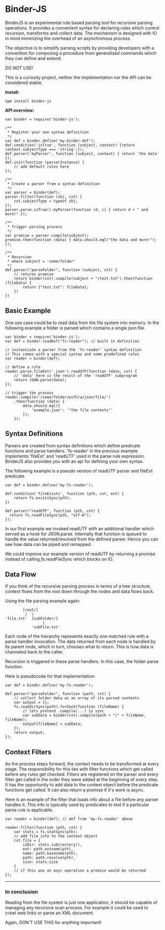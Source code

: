 Binder-JS
=========

BinderJS is an experimental rule based parsing tool for recursive parsing operations. It provides a convenient syntax for declaring rules which control recursion, transforms and collect data. The mechanism is designed with IO in mind minimizing the overhead of an asynchronous process.

The objective is to simplify parsing scripts by providing developers with a convention for composing a procedure from generalized commands which they can define and extend.

*DO NOT USE!*

This is a curiosity project, neither the implementation nor the API can be considered stable.

**Install:**

	npm install binder-js

**API overview:**

	var binder = require('binder-js');

	/**
	 * Register your own syntax definition
	 */
	var def = binder.define('my-binder-def');
	def.condition('isTrue', function (subject, context) {return context.subjectType === 'string';});
	def.parser('myParser', function (subject, context) { return 'the data' });
	def.init(function (parserInstance) {
		// add default rules here
	});

	/**
	 * Create a parser from a syntax definition
	 */
	var parser = binder(def);
	parser.filter(function (sbj, cxt) {
		cxt.subjectType = typeof sbj;
	});
	parser.parse.isTrue().myParser(function (d, c) { return d + " and more!" });

	/**
	 * Trigger parsing process
	 */
	var promise = parser.compile(subject);
	promise.then(function (data) { data.should.eql("the data and more!"); });

	/**
	 * Recursion
	 * where subject = 'some/folder'
	 */
	def.parser("parseFolder", function (subject, cxt) {
		// returns promise
		return binder(cxt).compile(subject + "/test.txt").then(function (fileData) {
			return {"test.txt": fileData};
		})
	})


Basic Example
-----------

One use case could be to read data from the file system into memory. In the following example a folder is parsed which contains a single json file.

	var binder = require('binder-js');
	var def = binder.loadDef("fs-reader"); // built in definition

	// instantiate a parser from the 'fs-reader' syntax definition
	// This comes with a special syntax and some predefined rules
	var reader = binder(def);

	// define a rule
	reader.parse.fileExt('.json').readUTF(function (data, cxt) {
		// 'data' here is the result of the 'readUTF' subprogram
		return JSON.parse(data);
	});

	// trigger the process
	reader.compile('/some/folder/with/a/json/file/')
		.then(function (data) {
			data.should.eql({
				'example.json': '"the file contents"'
			});
		});


Syntax Definitions
-----------

Parsers are created from syntax definitions which define predicate functions and parse handlers. 'fs-reader' in the previous example implements 'fileExt' and 'readUTF' used in the parse rule expression. BinderJS also provides you with an api for defining your own syntax.

The following example is a pseudo version of readUTF parser and fileExt predicate

	var def = binder.define('my-fs-reader');

	def.condition('fileExists', function (pth, cxt, ext) {
		return fs.existsSync(pth);
	})

	def.parser("readUTF", function (pth, cxt) {
	  return fs.readFileSync(pth, "utf-8");
	});



In our first example we invoked readUTF with an additional handler which served as a hook for JSON.parse. Internally that function is queued to handle the value returned/resolved from the defined parser. Hence you can see how data can be piped and remapped.

We could improve our example version of readUTF by returning a promise instead of calling *fs.readFileSync* which blocks on IO.


Data Flow
-----------

If you think of the recursive parsing process in terms of a tree structure, context flows from the root down through the nodes and data flows back.

Using the file parsing example again:


	        [root/]
	         /  \
	'file.txt'  [subFolder/]
	                 |
	            'subFile.txt'

Each node of the hierarchy represents exactly one matched rule with a parse handler invocation. The data returned from each node is handled by its parent node, which in turn, chooses what to return. This is how data is channeled back to the caller.

Recursion is triggered in these parse handlers. In this case, the folder parse function.

Here is pseudocode for that implementation:

	var def = binder.define('my-fs-reader');

	def.parser("parseFolder", function (path, cxt) {
		// collect folder data as an array of its parsed contents
		var output = {};
		fs.readdirSync(path).forEach(function (fileName) {
			// lets pretend .compile(...) is sync
			var subData = binder(cxt).compile(path + "/" + fileName, fileName);
			output[fileName] = subData;
		});
		return output;
	});


Context Filters
-----------

As the process steps forward, the context needs to be transformed at every stage. The responsibility for this lies with filter functions which get called before any rules get checked. Filters are registered on the parser and every filter get called in the order they were added at the beginning of _every_ step. It has the opportunity to add data to the context object before the predicate functions get called. It can also return a promise if it's work is async.

Here is an example of the filter that loads info about a file before any parser handles it. This info is typically used by predicates to test if a particular parse rule is applicable.


	var reader = binder(def); // def from 'my-fs-reader' above

	reader.filter(function (pth, cxt) {
		var stats = fs.statSync(pth);
		// add file info to the context object
		cxt.file = {
			isDir: stats.isDirectory(),
			ext: path.extname(pth),
			name: path.basename(pth),
			path: path.resolve(pth),
			size: stats.size
		}
		// if this was an asyc operation a promise would be returned
	});

---

### In conclusion

Reading from the file system is just one application, it should be capable of managing any recursive scan process. For example it could be used to crawl web links or parse an XML document.

Again, DON'T USE THIS for anything important!